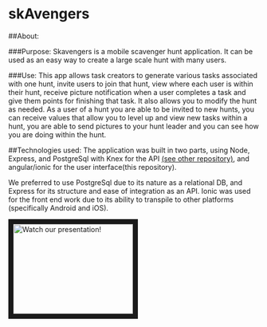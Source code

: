 # skAvengers

##About:

###Purpose:
Skavengers is a mobile scavenger hunt application. It can be used as an easy way to create a large scale hunt with many users.

###Use:
This app allows task creators to generate various tasks associated with one hunt, invite users to join that hunt, view where each user is within their hunt, receive picture notification when a user completes a task and give them points for finishing that task. It also allows you to modify the hunt as needed. As a user of a hunt you are able to be invited to new hunts, you can receive values that allow you to level up and view new tasks within a hunt, you are able to send pictures to your hunt leader and you can see how you are doing within the hunt.

##Technologies used:
The application was built in two parts, using Node, Express, and PostgreSql with Knex for the API [(see other repository)](https://github.com/TurquoiseQuintet/SkAvengers), and angular/ionic for the user interface(this repository).

We preferred to use PostgreSql due to its nature as a relational DB, and Express for its structure and ease of integration as an API. Ionic was used for the front end work due to its ability to transpile to other platforms (specifically Android and iOS).

<a href="https://vimeo.com/179511546" target="_blank"><img src="https://i.imgur.com/4RbDFJZ.png"
alt="Watch our presentation!" width="240" height="180" border="10" /></a>
